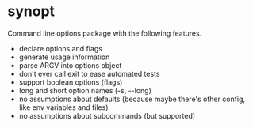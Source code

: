 # synopt

Command line options package with the following features.

- declare options and flags
- generate usage information
- parse ARGV into options object
- don't ever call exit to ease automated tests
- support boolean options (flags)
- long and short option names (-s, --long)
- no assumptions about defaults (because maybe there's other config, like env variables and files)
- no assumptions about subcommands (but supported)

